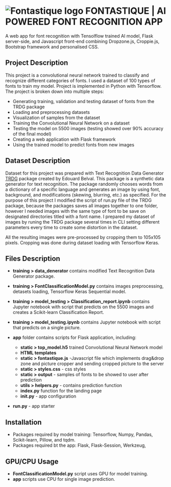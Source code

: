# ![Fontastique logo](/app/static/favicon.ico "Fontastique logo")  FONTASTIQUE | AI POWERED FONT RECOGNITION APP

A web app for font recognition with Tensolflow trained AI model, Flask server-side,
and Javascript front-end combining Dropzone.js, Croppie.js, Bootstrap framework and personalised CSS.

## Project Description

This project is a convolutional neural network trained to classify and recognize
different categories of fonts. I used a dataset of 100 types of fonts to train my model.
Project is implemented in Python with Tensorflow.
The project is broken down into multiple steps:
- Generating training, validation and testing dataset of fonts from the TRDG package
- Loading and preprocessing datasets
- Visualization of samples from the dataset
- Training the Convolutional Neural Network on a dataset
- Testing the model on 5500 images (testing showed over 90% accuracy of the final model)
- Creating a web application with Flask framework
- Using the trained model to predict fonts from new images

## Dataset Description

Dataset for this project was prepared with Text Recognition Data Generator 
[TRDG](https://textrecognitiondatagenerator.readthedocs.io/en/latest/index.html) 
package created by Edouard Belval. This package is a synthetic data generator 
for text recognition.
The package randomly chooses words from a dictionary of a specific language and
generates an image by using font, background, and modifications (skewing, blurring, etc.) 
as specified. For the purpose of this project I modified the script of run.py 
file of the TRDG package, because the packages saves all images together to one
folder, however I needed images with the same type of font to be save on designated
directories titled with a font name. I prepared my dataset of images by runing 
the TRDG package several times in CLI setting different parameters every time 
to create some distortion in the dataset.

All the resulting images were pre-processed by cropping them to 105x105 pixels.
Cropping was done during dataset loading with Tensorflow Keras.


## Files Description

- **training > data_denerator** contains modified Text Recognition Data Generator package.
- **training > FontClassificationModel.py** contains images preprocessing, detasets loading, 
Tensorflow Keras Sequential model.
- **training > model_testing > Classification_report.ipynb** contains Jupyter 
notebook with script that predicts on the 5500 images and creates a 
Scikit-learn Classification Report.
- **training > model_testing.ipynb** contains Jupyter notebook with script that 
predicts on a single picture.

- **app** folder contains scripts for Flask application, including:
    - **static > top_model.h5** trained Convolutional Neural Network model 
    - **HTML templates**
    - **static > fontastique.js** -Javascript file which implements drag&drop zone and picture cropper
    and sending cropped picture to the server
    - **static > styles.css** - css styles
    - **static > output** - samples of fonts to be showed to user after prediction
    - **utils > helpers.py** - contains prediction function
    - **index.py** function for the landing page
    - **__init__.py** - app configuration
- **run.py** - app starter



## Installation

- Packages required by model training: Tensorflow, Numpy, Pandas, Scikit-learn, Pillow, and tqdm. 
- Packages required bt the app: Flask, Flask-Session, Werkzeug, 

## GPU/CPU Usage

- **FontClassificationModel.py** script uses GPU for model training.
- **app** scripts use CPU for single image prediction.